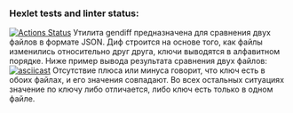### Hexlet tests and linter status:
[![Actions Status](https://github.com/E1iza/frontend-project-46/actions/workflows/hexlet-check.yml/badge.svg)](https://github.com/E1iza/frontend-project-46/actions)
Утилита gendiff предназначена для сравнения двух файлов в формате JSON.
Диф строится на основе того, как файлы изменились относительно друг друга, ключи выводятся в алфавитном порядке. Ниже пример вывода результата сравнения двух файлов:
[![asciicast](https://asciinema.org/a/Y5cBm8bSWL7PekPV7xEowlVEN.svg)](https://asciinema.org/a/Y5cBm8bSWL7PekPV7xEowlVEN)
Отсутствие плюса или минуса говорит, что ключ есть в обоих файлах, и его значения совпадают.
Во всех остальных ситуациях значение по ключу либо отличается, либо ключ есть только в одном файле.
